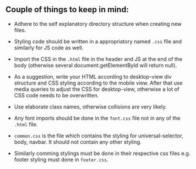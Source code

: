 ## Couple of things to keep in mind:
- Adhere to the self explanatory directory structure when creating new files.

- Styling code should be written in a appropriatory named `.css` file and similarly for JS code as well.

- Import the CSS in the `.html` file in the header and JS at the end of the body (otherwise several document.getElementById will return null).

- As a suggestion, write your HTML according to desktop-view div structure and CSS styling according to the mobile view. After that use media queries to adjust the CSS for desktop-view, otherwise a lot of CSS code needs to be overwritten.

- Use elaborate class names, otherwise collisions are very likely.

- Any font imports should be done in the `font.css` file not in any of the `.html` file.

- `common.css` is the file which contains the styling for universal-selector, body, navbar. It should not contain any other styling.

- Similarly comming stylings must be done in their respective css files e.g. footer styling must done in `footer.css`.